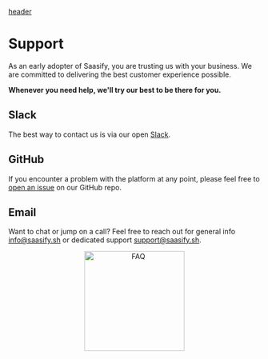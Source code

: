 [header](_header.md ':include')

# Support

As an early adopter of Saasify, you are trusting us with your business. We are committed to delivering the best customer experience possible.

**Whenever you need help, we'll try our best to be there for you.**

## Slack

The best way to contact us is via our open [Slack](https://join.slack.com/t/saasify/shared_invite/enQtNzY3NjgyODY5OTU2LTBlNTkwYjI3ODlkOTYxOTY5MzQ3OWM0NTFmOTc5OTdjZWYwMWU2YmIyMzdkZDk0NWRlOTJiN2JmZDYzOWM1MzI).

## GitHub

If you encounter a problem with the platform at any point, please feel free to [open an issue](https://github.com/saasify-sh/saasify/issues) on our GitHub repo.

## Email

Want to chat or jump on a call? Feel free to reach out for general info [info@saasify.sh](mailto:info@saasify.sh) or dedicated support [support@saasify.sh](mailto:support@saasify.sh).

<p align="center">
  <img src="/_media/undraw/questions.svg" alt="FAQ" width="200" />
</p>
